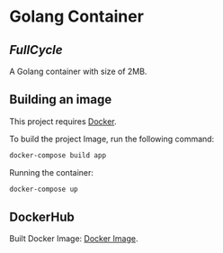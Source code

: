 # Golang Container
## _FullCycle_
A Golang container with size of 2MB.

## Building an image

This project requires [Docker](https://www.docker.com/docker-community).

To build the project Image, run the following command:

```sh
docker-compose build app
```

Running the container:

```sh
docker-compose up
```

## DockerHub
Built Docker Image: [Docker Image](https://hub.docker.com/r/brunofc/codeeducation).
